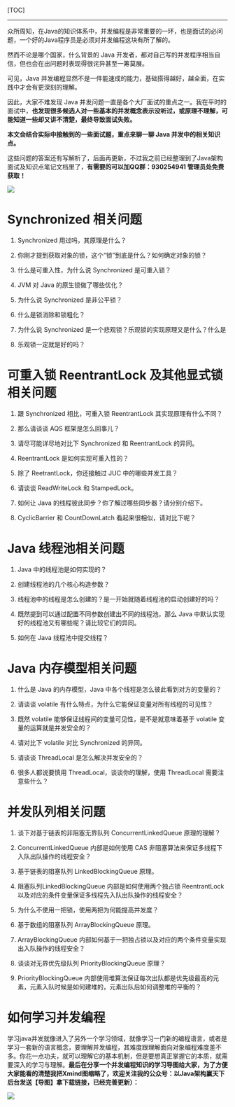 [TOC]

------

众所周知，在Java的知识体系中，并发编程是非常重要的一环，也是面试的必问题，一个好的Java程序员是必须对并发编程这块有所了解的。

然而不论是哪个国家，什么背景的 Java 开发者，都对自己写的并发程序相当自信，但也会在出问题时表现得很诧异甚至一筹莫展。

可见，Java 并发编程显然不是一件能速成的能力，基础搭得越好，越全面，在实践中才会有更深刻的理解。

因此，大家不难发现 Java 并发问题一直是各个大厂面试的重点之一。我在平时的面试中，**也发现很多候选人对一些基本的并发概念表示没听过，或原理不理解，可能知道一些却又讲不清楚，最终导致面试失败。**

**本文会结合实际中接触到的一些面试题，重点来聊一聊 Java 并发中的相关知识点。**

这些问题的答案还有写解析了，后面再更新，不过我之前已经整理到了Java架构面试及知识点笔记文档里了，**有需要的可以加QQ群：930254941 管理员处免费获取！**

![](https://upload-images.jianshu.io/upload_images/11474088-c58e23306dc23c2f.png?imageMogr2/auto-orient/strip%7CimageView2/2/w/1240)

# **Synchronized 相关问题**

1.  Synchronized 用过吗，其原理是什么？

2.  你刚才提到获取对象的锁，这个“锁”到底是什么？如何确定对象的锁？

3.  什么是可重入性，为什么说 Synchronized 是可重入锁？

4.  JVM 对 Java 的原生锁做了哪些优化？

5.  为什么说 Synchronized 是非公平锁？

6.  什么是锁消除和锁粗化？

7.  为什么说 Synchronized 是一个悲观锁？乐观锁的实现原理又是什么？什么是

8.  乐观锁一定就是好的吗？

# **可重入锁 ReentrantLock 及其他显式锁相关问题**

1.  跟 Synchronized 相比，可重入锁 ReentrantLock 其实现原理有什么不同？

2.  那么请谈谈 AQS 框架是怎么回事儿？

3.  请尽可能详尽地对比下 Synchronized 和 ReentrantLock 的异同。

4.  ReentrantLock 是如何实现可重入性的？

5.  除了 ReetrantLock，你还接触过 JUC 中的哪些并发工具？

6.  请谈谈 ReadWriteLock 和 StampedLock。

7.  如何让 Java 的线程彼此同步？你了解过哪些同步器？请分别介绍下。

8.  CyclicBarrier 和 CountDownLatch 看起来很相似，请对比下呢？

# **Java 线程池相关问题**

1.  Java 中的线程池是如何实现的？

2.  创建线程池的几个核心构造参数？

3.  线程池中的线程是怎么创建的？是一开始就随着线程池的启动创建好的吗？

4.  既然提到可以通过配置不同参数创建出不同的线程池，那么 Java 中默认实现好的线程池又有哪些呢？请比较它们的异同。

5.  如何在 Java 线程池中提交线程？

# **Java 内存模型相关问题**

1.  什么是 Java 的内存模型，Java 中各个线程是怎么彼此看到对方的变量的？

2.  请谈谈 volatile 有什么特点，为什么它能保证变量对所有线程的可见性？

3.  既然 volatile 能够保证线程间的变量可见性，是不是就意味着基于 volatile 变量的运算就是并发安全的？

4.  请对比下 volatile 对比 Synchronized 的异同。

5.  请谈谈 ThreadLocal 是怎么解决并发安全的？

6.  很多人都说要慎用 ThreadLocal，谈谈你的理解，使用 ThreadLocal 需要注意些什么？

# **并发队列相关问题**

1.  谈下对基于链表的非阻塞无界队列 ConcurrentLinkedQueue 原理的理解？

2.  ConcurrentLinkedQueue 内部是如何使用 CAS 非阻塞算法来保证多线程下入队出队操作的线程安全？

3.  基于链表的阻塞队列 LinkedBlockingQueue 原理。

4.  阻塞队列LinkedBlockingQueue 内部是如何使用两个独占锁 ReentrantLock 以及对应的条件变量保证多线程先入队出队操作的线程安全？

5.  为什么不使用一把锁，使用两把为何能提高并发度？

6.  基于数组的阻塞队列 ArrayBlockingQueue 原理。

7.  ArrayBlockingQueue 内部如何基于一把独占锁以及对应的两个条件变量实现出入队操作的线程安全？

8.  谈谈对无界优先级队列 PriorityBlockingQueue 原理？

9.  PriorityBlockingQueue 内部使用堆算法保证每次出队都是优先级最高的元素，元素入队时候是如何建堆的，元素出队后如何调整堆的平衡的？

# **如何学习并发编程**

学习java并发就像进入了另外一个学习领域，就像学习一门新的编程语言，或者是学习一套新的语言概念，要理解并发编程，其难度跟理解面向对象编程难度差不多。你花一点功夫，就可以理解它的基本机制，但是要想真正掌握它的本质，就需要深入的学习与理解。**最后在分享一个并发编程知识的学习导图给大家，为了方便大家能看的清楚我把Xmind图缩略了，欢迎关注我的公众号：以Java架构赢天下 后台发送【导图】拿下载链接，已经完善更新）：**

![](http://p3.pstatp.com/large/pgc-image/ecbdbccf387348aa8f392b31bfd6af21)

